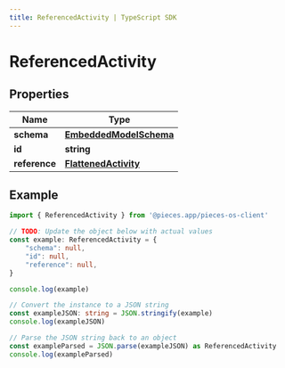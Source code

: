 ```yaml
---
title: ReferencedActivity | TypeScript SDK
---
```



# ReferencedActivity


## Properties

Name | Type
------------ | -------------
**schema** | [**EmbeddedModelSchema**](EmbeddedModelSchema)
**id** | **string**
**reference** | [**FlattenedActivity**](FlattenedActivity)

## Example

```typescript
import { ReferencedActivity } from '@pieces.app/pieces-os-client'

// TODO: Update the object below with actual values
const example: ReferencedActivity = {
    "schema": null,
    "id": null,
    "reference": null,
}

console.log(example)

// Convert the instance to a JSON string
const exampleJSON: string = JSON.stringify(example)
console.log(exampleJSON)

// Parse the JSON string back to an object
const exampleParsed = JSON.parse(exampleJSON) as ReferencedActivity
console.log(exampleParsed)
```


